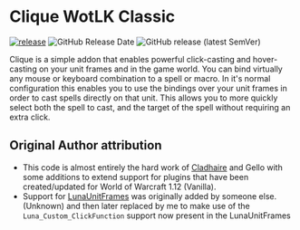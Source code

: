 # Clique WotLK Classic

[![release](https://github.com/xomanova/clique/actions/workflows/release.yml/badge.svg)](https://github.com/xomanova/clique/actions/workflows/release.yml) 
![GitHub Release Date](https://img.shields.io/github/release-date/xomanova/clique) ![GitHub release (latest SemVer)](https://img.shields.io/github/v/release/xomanova/clique?display_name=tag&sort=semver)


Clique is a simple addon that enables powerful click-casting and hover-casting on your unit frames and in the game world. You can bind virtually any mouse or keyboard combination to a spell or macro. In it's normal configuration this enables you to use the bindings over your unit frames in order to cast spells directly on that unit. This allows you to more quickly select both the spell to cast, and the target of the spell without requiring an extra click.


## Original Author attribution

 - This code is almost entirely the hard work of [Cladhaire](https://wow.curseforge.com/members/Cladhaire) and Gello with some additions to extend support for plugins that have been created/updated for World of Warcraft 1.12 (Vanilla).
 - Support for [LunaUnitFrames](https://github.com/Aviana/LunaUnitFrames) was originally added by someone else. (Unknown) and then later replaced by me to make use of the `Luna_Custom_ClickFunction` support now present in the LunaUnitFrames
